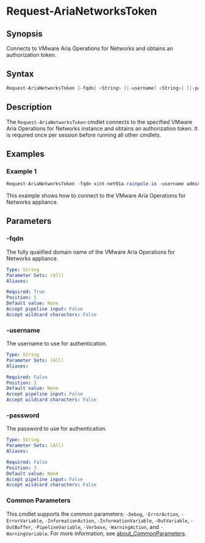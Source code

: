 # Request-AriaNetworksToken

## Synopsis

Connects to VMware Aria Operations for Networks and obtains an authorization token.

## Syntax

```powershell
Request-AriaNetworksToken [-fqdn] <String> [[-username] <String>] [[-password] <String>] [<CommonParameters>]
```

## Description

The `Request-AriaNetworksToken` cmdlet connects to the specified VMware Aria
Operations for Networks instance and obtains an authorization token. It is
required once per session before running all other cmdlets.

## Examples

### Example 1

```powershell
Request-AriaNetworksToken -fqdn xint-net01a.rainpole.io -username admin@local -password VMw@re1!
```

This example shows how to connect to the VMware Aria Operations for Networks appliance.

## Parameters

### -fqdn

The fully qualified domain name of the VMware Aria Operations for Networks appliance.

```yaml
Type: String
Parameter Sets: (All)
Aliases:

Required: True
Position: 1
Default value: None
Accept pipeline input: False
Accept wildcard characters: False
```

### -username

The username to use for authentication.

```yaml
Type: String
Parameter Sets: (All)
Aliases:

Required: False
Position: 2
Default value: None
Accept pipeline input: False
Accept wildcard characters: False
```

### -password

The password to use for authentication.

```yaml
Type: String
Parameter Sets: (All)
Aliases:

Required: False
Position: 3
Default value: None
Accept pipeline input: False
Accept wildcard characters: False
```

### Common Parameters

This cmdlet supports the common parameters: `-Debug`, `-ErrorAction`, `-ErrorVariable`, `-InformationAction`, `-InformationVariable`, `-OutVariable`, `-OutBuffer`, `-PipelineVariable`, `-Verbose`, `-WarningAction`, and `-WarningVariable`. For more information, see [about_CommonParameters](http://go.microsoft.com/fwlink/?LinkID=113216).
